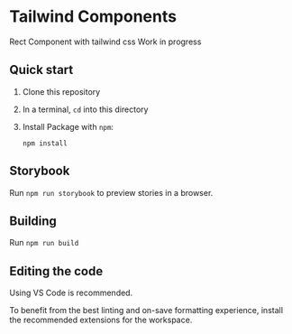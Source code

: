 # Tailwind Components

Rect Component with tailwind css
Work in progress

## Quick start

1. Clone this repository
1. In a terminal, `cd` into this directory
1. Install Package with `npm`:

   ```
   npm install
   ```

## Storybook

Run `npm run storybook` to preview stories in a browser.

## Building

Run `npm run build`

## Editing the code

Using VS Code is recommended.

To benefit from the best linting and on-save formatting experience, install the recommended extensions for the workspace.
